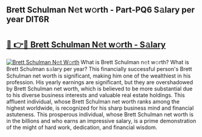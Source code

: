 ## Brett Schulman N𝚎t w𝚘rth - Part-PQ6 S𝚊lary per year DlT6R

# <h2><a href="http://gc1qcd9.nevu.top/?p=Brett+Schulman">🔗 👉🔴 Brett Schulman N𝚎t w𝚘rth - S𝚊lary</a></h2>

[![Brett Schulman N𝚎t W𝚘rth](https://i.imgur.com/Oavwk0R.jpeg)](http://gc1qcd9.nevu.top/?p=Brett+Schulman)
What is Brett Schulman n𝚎t w𝚘rth? What is Brett Schulman s𝚊lary per year?
This financially successful person's Brett Schulman net worth is significant, making him one of the wealthiest in his profession. His yearly earnings are significant, but they are overshadowed by Brett Schulman net worth, which is believed to be more substantial due to his diverse business interests and valuable real estate holdings. This affluent individual, whose Brett Schulman net worth ranks among the highest worldwide, is recognized for his sharp business mind and financial astuteness. This prosperous individual, whose Brett Schulman net worth is in the billions and who earns an impressive salary, is a prime demonstration of the might of hard work, dedication, and financial wisdom.
